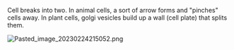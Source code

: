 Cell breaks into two.
In animal cells, a sort of arrow forms and "pinches" cells away.
In plant cells, golgi vesicles build up a wall (cell plate) that splits them.

![Pasted_image_20230224215052.png](pasted_image_20230224215052.png)

